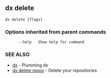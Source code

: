 ## dx delete



```
dx delete [flags]
```

### Options inherited from parent commands

```
      --help   Show help for command
```

### SEE ALSO

* [dx](dx.md)	 - Plumming dx
* [dx delete repos](dx_delete_repos.md)	 - Delete your repositories

